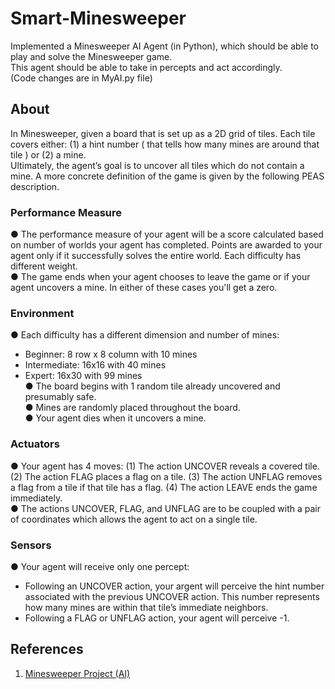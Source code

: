 # Smart-Minesweeper
Implemented a Minesweeper AI Agent (in Python), which should be able to play and solve the Minesweeper game.  
This agent should be able to take in percepts and act accordingly.  
(Code changes are in MyAI.py file)

## About 
In Minesweeper, given a board that is set up as a 2D grid of tiles. Each tile covers either: (1) a hint number ( that tells how many mines are around that tile ) or (2) a mine.  
Ultimately, the agent’s goal is to uncover all tiles which do not contain a mine. A more concrete definition of the game is given by the following PEAS description.

### Performance Measure
● The performance measure of your agent will be a score calculated based on number of worlds your agent has completed. Points are awarded to your agent only if it successfully solves the entire world. Each difficulty has different weight.  
● The game ends when your agent chooses to leave the game or if your agent uncovers a mine. In either of these cases you'll get a zero.

### Environment
● Each difficulty has a different dimension and number of mines:
- Beginner: 8 row x 8 column with 10 mines
- Intermediate: 16x16 with 40 mines
- Expert: 16x30 with 99 mines  
● The board begins with 1 random tile already uncovered and presumably safe.  
● Mines are randomly placed throughout the board.  
● Your agent dies when it uncovers a mine.  

### Actuators
● Your agent has 4 moves:
(1) The action UNCOVER reveals a covered tile.
(2) The action FLAG places a flag on a tile.
(3) The action UNFLAG removes a flag from a tile if that tile has a flag.
(4) The action LEAVE ends the game immediately.  
● The actions UNCOVER, FLAG, and UNFLAG are to be coupled with a pair of coordinates which allows the agent to act on a single tile.

### Sensors
● Your agent will receive only one percept:
- Following an UNCOVER action, your argent will perceive the hint number associated with the previous UNCOVER action. This number represents how many mines are within that tile’s immediate neighbors.
- Following a FLAG or UNFLAG action, your agent will perceive -1.

## References
1. [Minesweeper Project (AI)](https://canvas.eee.uci.edu/courses/11735/pages/coding-project-minesweeper)
